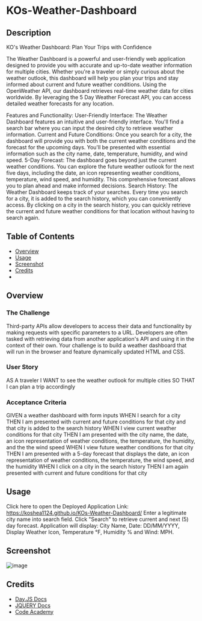 # KOs-Weather-Dashboard
## Description
KO's Weather Dashboard: Plan Your Trips with Confidence

The Weather Dashboard is a powerful and user-friendly web application designed to provide you with accurate and up-to-date weather information for multiple cities. Whether you're a traveler or simply curious about the weather outlook, this dashboard will help you plan your trips and stay informed about current and future weather conditions.
Using the OpenWeather API, our dashboard retrieves real-time weather data for cities worldwide. By leveraging the 5 Day Weather Forecast API, you can access detailed weather forecasts for any location. 

Features and Functionality:
User-Friendly Interface:
The Weather Dashboard features an intuitive and user-friendly interface. You'll find a search bar where you can input the desired city to retrieve weather information.
Current and Future Conditions:
Once you search for a city, the dashboard will provide you with both the current weather conditions and the forecast for the upcoming days. You'll be presented with essential information such as the city name, date, temperature, humidity, and wind speed.
5-Day Forecast:
The dashboard goes beyond just the current weather conditions. You can explore the future weather outlook for the next five days, including the date, an icon representing weather conditions, temperature, wind speed, and humidity. This comprehensive forecast allows you to plan ahead and make informed decisions.
Search History:
The Weather Dashboard keeps track of your searches. Every time you search for a city, it is added to the search history, which you can conveniently access. By clicking on a city in the search history, you can quickly retrieve the current and future weather conditions for that location without having to search again.

## Table of Contents
- [Overview](#overview)
- [Usage](#usage)
- [Screenshot](#screenshot)
- [Credits](#credits)
- 
## Overview
### The Challenge
Third-party APIs allow developers to access their data and functionality by making requests with specific parameters to a URL. Developers are often tasked with retrieving data from another application's API and using it in the context of their own. Your challenge is to build a weather dashboard that will run in the browser and feature dynamically updated HTML and CSS.
### User Story
AS A traveler
I WANT to see the weather outlook for multiple cities
SO THAT I can plan a trip accordingly
### Acceptance Criteria
GIVEN a weather dashboard with form inputs
WHEN I search for a city
THEN I am presented with current and future conditions for that city and that city is added to the search history
WHEN I view current weather conditions for that city
THEN I am presented with the city name, the date, an icon representation of weather conditions, the temperature, the humidity, and the the wind speed
WHEN I view future weather conditions for that city
THEN I am presented with a 5-day forecast that displays the date, an icon representation of weather conditions, the temperature, the wind speed, and the humidity
WHEN I click on a city in the search history
THEN I am again presented with current and future conditions for that city

## Usage
Click here to open the Deployed Application Link: https://koshea1124.github.io/KOs-Weather-Dashboard/
Enter a legitimate city name into search field.
Click "Search" to retrieve current and next (5) day forecast.
Application will display: City Name, Date: DD/MM/YYYY, Display Weather Icon, Temperature °F, Humidity % and Wind: MPH.

## Screenshot
![image](https://github.com/koshea1124/KOs-Weather-Dashboard/assets/119077249/71c0865a-5e41-43ea-836f-03e7ac10f59f)

## Credits
* [Day.JS Docs](https://day.js.org/docs/en/display/format)
* [JQUERY Docs](https://api.jquery.com/)
* [Code Academy](https://www.codecademy.com/catalog)
